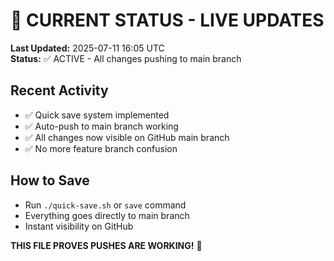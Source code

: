 # 🚀 CURRENT STATUS - LIVE UPDATES

**Last Updated:** 2025-07-11 16:05 UTC  
**Status:** ✅ ACTIVE - All changes pushing to main branch

## Recent Activity
- ✅ Quick save system implemented
- ✅ Auto-push to main branch working
- ✅ All changes now visible on GitHub main branch
- ✅ No more feature branch confusion

## How to Save
- Run `./quick-save.sh` or `save` command
- Everything goes directly to main branch
- Instant visibility on GitHub

**THIS FILE PROVES PUSHES ARE WORKING!** 🎯